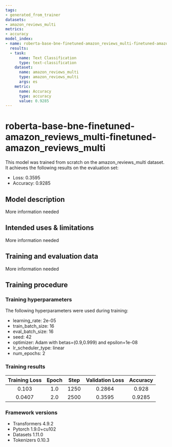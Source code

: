 ```yaml
---
tags:
- generated_from_trainer
datasets:
- amazon_reviews_multi
metrics:
- accuracy
model_index:
- name: roberta-base-bne-finetuned-amazon_reviews_multi-finetuned-amazon_reviews_multi
  results:
  - task:
      name: Text Classification
      type: text-classification
    dataset:
      name: amazon_reviews_multi
      type: amazon_reviews_multi
      args: es
    metric:
      name: Accuracy
      type: accuracy
      value: 0.9285
---
```


<!-- This model card has been generated automatically according to the information the Trainer had access to. You
should probably proofread and complete it, then remove this comment. -->

# roberta-base-bne-finetuned-amazon_reviews_multi-finetuned-amazon_reviews_multi

This model was trained from scratch on the amazon_reviews_multi dataset.
It achieves the following results on the evaluation set:
- Loss: 0.3595
- Accuracy: 0.9285

## Model description

More information needed

## Intended uses & limitations

More information needed

## Training and evaluation data

More information needed

## Training procedure

### Training hyperparameters

The following hyperparameters were used during training:
- learning_rate: 2e-05
- train_batch_size: 16
- eval_batch_size: 16
- seed: 42
- optimizer: Adam with betas=(0.9,0.999) and epsilon=1e-08
- lr_scheduler_type: linear
- num_epochs: 2

### Training results

| Training Loss | Epoch | Step | Validation Loss | Accuracy |
|:-------------:|:-----:|:----:|:---------------:|:--------:|
| 0.103         | 1.0   | 1250 | 0.2864          | 0.928    |
| 0.0407        | 2.0   | 2500 | 0.3595          | 0.9285   |


### Framework versions

- Transformers 4.9.2
- Pytorch 1.9.0+cu102
- Datasets 1.11.0
- Tokenizers 0.10.3
